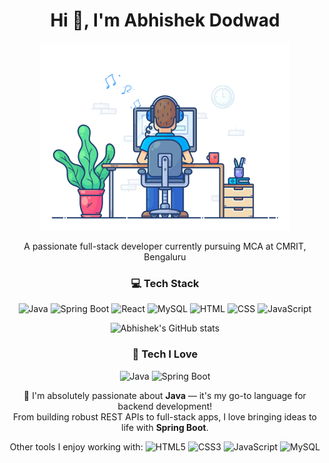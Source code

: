 <div align="center">
<h1 align="center">Hi 👋, I'm Abhishek Dodwad</h1>
<p align="center">
  <img src="dev-working_rounded.gif" alt="Coding Boy" width="400"/>
</p>
<p align="center">A passionate full-stack developer currently pursuing MCA at CMRIT, Bengaluru</p>

### 💻 Tech Stack
![Java](https://img.shields.io/badge/Java-ED8B00?style=for-the-badge&logo=java&logoColor=white)
![Spring Boot](https://img.shields.io/badge/Spring%20Boot-6DB33F?style=for-the-badge&logo=spring-boot&logoColor=white)
![React](https://img.shields.io/badge/React-20232A?style=for-the-badge&logo=react&logoColor=61DAFB)
![MySQL](https://img.shields.io/badge/MySQL-00000F?style=for-the-badge&logo=mysql&logoColor=white)
![HTML](https://img.shields.io/badge/HTML5-E34F26?style=for-the-badge&logo=html5&logoColor=white)
![CSS](https://img.shields.io/badge/CSS3-1572B6?style=for-the-badge&logo=css3&logoColor=white)
![JavaScript](https://img.shields.io/badge/JavaScript-F7DF1E?style=for-the-badge&logo=javascript&logoColor=black)


![Abhishek's GitHub stats](https://github-readme-stats.vercel.app/api?username=AbhishekDodwad&show_icons=true&theme=radical)


### 🚀 Tech I Love

![Java](https://img.shields.io/badge/Java-%23ED8B00?style=for-the-badge&logo=java&logoColor=white)
![Spring Boot](https://img.shields.io/badge/Spring_Boot-%236DB33F?style=for-the-badge&logo=spring-boot&logoColor=white)

🧡 I'm absolutely passionate about **Java** — it's my go-to language for backend development!  
From building robust REST APIs to full-stack apps, I love bringing ideas to life with **Spring Boot**.

Other tools I enjoy working with:
![HTML5](https://img.shields.io/badge/HTML5-%23E34F26?style=for-the-badge&logo=html5&logoColor=white)
![CSS3](https://img.shields.io/badge/CSS3-%231572B6?style=for-the-badge&logo=css3&logoColor=white)
![JavaScript](https://img.shields.io/badge/JavaScript-%23F7DF1E?style=for-the-badge&logo=javascript&logoColor=black)
![MySQL](https://img.shields.io/badge/MySQL-%2300f?style=for-the-badge&logo=mysql&logoColor=white)


</div>
